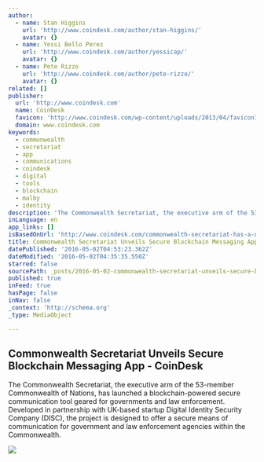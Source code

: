 ```yaml
---
author:
  - name: Stan Higgins
    url: 'http://www.coindesk.com/author/stan-higgins/'
    avatar: {}
  - name: Yessi Bello Perez
    url: 'http://www.coindesk.com/author/yessicap/'
    avatar: {}
  - name: Pete Rizzo
    url: 'http://www.coindesk.com/author/pete-rizzo/'
    avatar: {}
related: []
publisher:
  url: 'http://www.coindesk.com'
  name: CoinDesk
  favicon: 'http://www.coindesk.com/wp-content/uploads/2013/04/favicon1.ico?1fee9b'
  domain: www.coindesk.com
keywords:
  - commonwealth
  - secretariat
  - app
  - communications
  - coindesk
  - digital
  - tools
  - blockchain
  - malby
  - identity
description: 'The Commonwealth Secretariat, the executive arm of the 53-member Commonwealth of Nations, has launched a blockchain-powered secure communication tool geared for governments and law enforcement. Developed in partnership with UK-based startup Digital Identity Security Company (DISC), the project is designed to offer a secure means of communication for government and law enforcement agencies within the Commonwealth.'
inLanguage: en
app_links: []
isBasedOnUrl: 'http://www.coindesk.com/commonwealth-secretariat-has-a-new-secure-messaging-app-that-uses-blockchain/'
title: Commonwealth Secretariat Unveils Secure Blockchain Messaging App - CoinDesk
datePublished: '2016-05-02T04:53:23.362Z'
dateModified: '2016-05-02T04:35:35.550Z'
starred: false
sourcePath: _posts/2016-05-02-commonwealth-secretariat-unveils-secure-blockchain-messaging.md
published: true
inFeed: true
hasPage: false
inNav: false
_context: 'http://schema.org'
_type: MediaObject

---
```

<article style=""><h1>Commonwealth Secretariat Unveils Secure Blockchain Messaging App - CoinDesk</h1><p>The Commonwealth Secretariat, the executive arm of the 53-member Commonwealth of Nations, has launched a blockchain-powered secure communication tool geared for governments and law enforcement. Developed in partnership with UK-based startup Digital Identity Security Company (DISC), the project is designed to offer a secure means of communication for government and law enforcement agencies within the Commonwealth.</p><img src="http://media.coindesk.com/2016/05/Communication.jpg" /></article>